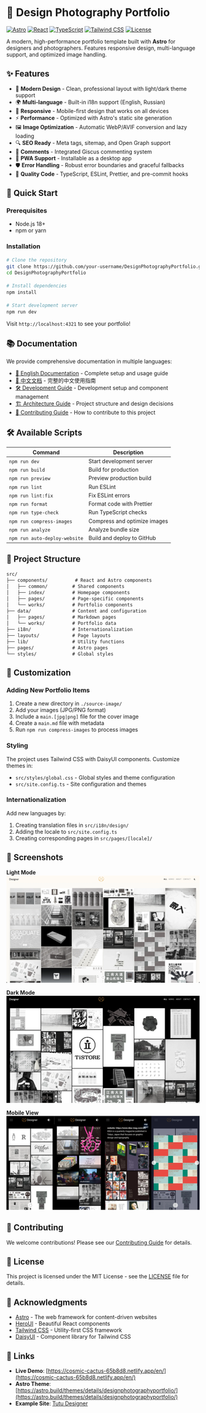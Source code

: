 # 🎨 Design Photography Portfolio

[![Astro](https://img.shields.io/badge/Astro-5.13.9-FF5D01?style=flat-square&logo=astro)](https://astro.build/)
[![React](https://img.shields.io/badge/React-19.1.0-61DAFB?style=flat-square&logo=react)](https://reactjs.org/)
[![TypeScript](https://img.shields.io/badge/TypeScript-5.0+-3178C6?style=flat-square&logo=typescript)](https://www.typescriptlang.org/)
[![Tailwind CSS](https://img.shields.io/badge/Tailwind_CSS-4.1.3-06B6D4?style=flat-square&logo=tailwindcss)](https://tailwindcss.com/)
[![License](https://img.shields.io/badge/License-MIT-green?style=flat-square)](LICENSE)

A modern, high-performance portfolio template built with **Astro** for designers and photographers. Features responsive design, multi-language support, and optimized image handling.

## ✨ Features

- 🎨 **Modern Design** - Clean, professional layout with light/dark theme support
- 🌍 **Multi-language** - Built-in i18n support (English, Russian)
- 📱 **Responsive** - Mobile-first design that works on all devices
- ⚡ **Performance** - Optimized with Astro's static site generation
- 🖼️ **Image Optimization** - Automatic WebP/AVIF conversion and lazy loading
- 🔍 **SEO Ready** - Meta tags, sitemap, and Open Graph support
- 💬 **Comments** - Integrated Giscus commenting system
- 🎯 **PWA Support** - Installable as a desktop app
- 🛡️ **Error Handling** - Robust error boundaries and graceful fallbacks
- 🧪 **Quality Code** - TypeScript, ESLint, Prettier, and pre-commit hooks

## 🚀 Quick Start

### Prerequisites

- Node.js 18+ 
- npm or yarn

### Installation

```bash
# Clone the repository
git clone https://github.com/your-username/DesignPhotographyPortfolio.git
cd DesignPhotographyPortfolio

# Install dependencies
npm install

# Start development server
npm run dev
```

Visit `http://localhost:4321` to see your portfolio!

## 📚 Documentation

We provide comprehensive documentation in multiple languages:

- [📖 English Documentation](./docs/README-en.md) - Complete setup and usage guide
- [📖 中文文档](./docs/README-zh.md) - 完整的中文使用指南
- [🛠️ Development Guide](./docs/DEVELOPMENT.md) - Development setup and component management
- [🏗️ Architecture Guide](./docs/ARCHITECTURE.md) - Project structure and design decisions
- [🤝 Contributing Guide](./docs/CONTRIBUTING.md) - How to contribute to this project

## 🛠️ Available Scripts

| Command | Description |
|---------|-------------|
| `npm run dev` | Start development server |
| `npm run build` | Build for production |
| `npm run preview` | Preview production build |
| `npm run lint` | Run ESLint |
| `npm run lint:fix` | Fix ESLint errors |
| `npm run format` | Format code with Prettier |
| `npm run type-check` | Run TypeScript checks |
| `npm run compress-images` | Compress and optimize images |
| `npm run analyze` | Analyze bundle size |
| `npm run auto-deploy-website` | Build and deploy to GitHub |

## 📁 Project Structure

```
src/
├── components/          # React and Astro components
│   ├── common/         # Shared components
│   ├── index/          # Homepage components
│   ├── pages/          # Page-specific components
│   └── works/          # Portfolio components
├── data/               # Content and configuration
│   ├── pages/          # Markdown pages
│   └── works/          # Portfolio data
├── i18n/               # Internationalization
├── layouts/            # Page layouts
├── lib/                # Utility functions
├── pages/              # Astro pages
└── styles/             # Global styles
```

## 🎨 Customization

### Adding New Portfolio Items

1. Create a new directory in `./source-image/`
2. Add your images (JPG/PNG format)
3. Include a `main.[jpg|png]` file for the cover image
4. Create a `main.md` file with metadata
5. Run `npm run compress-images` to process images

### Styling

The project uses Tailwind CSS with DaisyUI components. Customize themes in:
- `src/styles/global.css` - Global styles and theme configuration
- `src/site.config.ts` - Site configuration and themes

### Internationalization

Add new languages by:
1. Creating translation files in `src/i18n/design/`
2. Adding the locale to `src/site.config.ts`
3. Creating corresponding pages in `src/pages/[locale]/`

## 📸 Screenshots

**Light Mode**
![Light Mode](./public/images/screenshot-light.webp)

**Dark Mode**
![Dark Mode](./public/images/screenshot-dark.webp)

**Mobile View**
![Mobile View](./public/images/screenshot-phone.webp)

## 🤝 Contributing

We welcome contributions! Please see our [Contributing Guide](./docs/CONTRIBUTING.md) for details.

## 📄 License

This project is licensed under the MIT License - see the [LICENSE](LICENSE) file for details.

## 🙏 Acknowledgments

- [Astro](https://astro.build/) - The web framework for content-driven websites
- [HeroUI](https://heroui.com/) - Beautiful React components
- [Tailwind CSS](https://tailwindcss.com/) - Utility-first CSS framework
- [DaisyUI](https://daisyui.com/) - Component library for Tailwind CSS

## 🔗 Links

- **Live Demo**: [https://cosmic-cactus-65b8d8.netlify.app/en/](https://cosmic-cactus-65b8d8.netlify.app/en/)
- **Astro Theme**: [https://astro.build/themes/details/designphotographyportfolio/](https://astro.build/themes/details/designphotographyportfolio/)
- **Example Site**: [Tutu Designer](https://rabbitit.fun)
